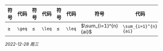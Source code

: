 |符号|代码|符号|代码|符号|代码|符号|代码|
|---|---|---|---|---|---|---|---|
|$\geq$|`\geq`|$\leq$|`\leq`|$\leq$|`\leq`|$\sum_{i=1}^{n}{ai}$|`\sum_{i=1}^{n}{ai}`|




*2022-12-28 周三*